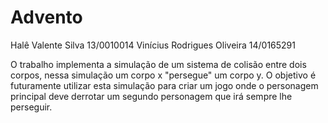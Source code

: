 # Advento
Halê Valente Silva 13/0010014 Vinícius Rodrigues Oliveira 14/0165291

O trabalho implementa a simulação de um sistema de colisão entre dois corpos, nessa simulação um corpo x "persegue" um corpo y. O objetivo é futuramente utilizar esta simulação para criar um jogo onde o personagem principal deve derrotar um segundo personagem que irá sempre lhe perseguir.
